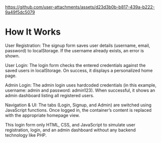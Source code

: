 https://github.com/user-attachments/assets/d23d3b0b-b817-439a-b222-9a49f5dc5079


# How It Works

User Registration:
The signup form saves user details (username, email, password) to localStorage. If the username already exists, an error is shown.

User Login:
The login form checks the entered credentials against the saved users in localStorage. On success, it displays a personalized home page.

Admin Login:
The admin login uses hardcoded credentials (in this example, username: admin and password: admin123). When successful, it shows an admin dashboard listing all registered users.

Navigation & UI:
The tabs (Login, Signup, and Admin) are switched using JavaScript functions. Once logged in, the container’s content is replaced with the appropriate homepage view.

This login form only HTML, CSS, and JavaScript to simulate user registration, login, and an admin dashboard without any backend technology like PHP.
